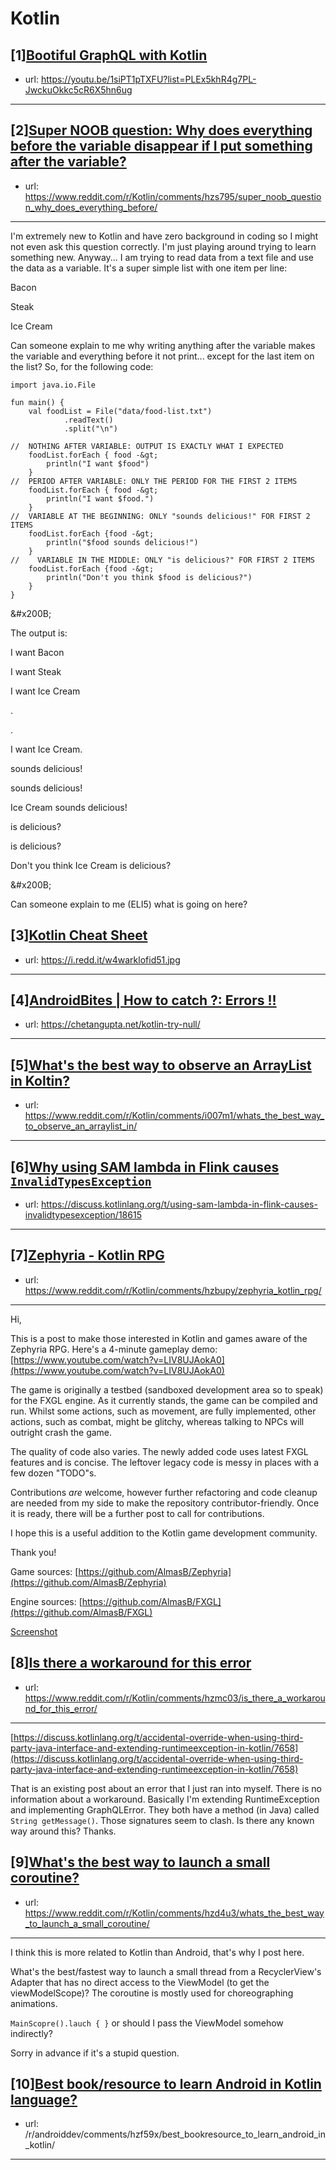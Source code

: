 # Kotlin
## [1][Bootiful GraphQL with Kotlin](https://www.reddit.com/r/Kotlin/comments/hzzleu/bootiful_graphql_with_kotlin/)
- url: https://youtu.be/1siPT1pTXFU?list=PLEx5khR4g7PL-JwckuOkkc5cR6X5hn6ug
---

## [2][Super NOOB question: Why does everything before the variable disappear if I put something after the variable?](https://www.reddit.com/r/Kotlin/comments/hzs795/super_noob_question_why_does_everything_before/)
- url: https://www.reddit.com/r/Kotlin/comments/hzs795/super_noob_question_why_does_everything_before/
---
I'm extremely new to Kotlin and have zero background in coding so I might not even ask this question correctly. I'm just playing around trying to learn something new. Anyway... I am trying to read data from a text file and use the data as a variable. It's a super simple list with one item per line:

Bacon

Steak

Ice Cream

Can someone explain to me why writing anything after the variable makes the variable and everything before it not print... except for the last item on the list? So, for the following code:

    import java.io.File
    
    fun main() {
        val foodList = File("data/food-list.txt")
                .readText()
                .split("\n")
    
    //  NOTHING AFTER VARIABLE: OUTPUT IS EXACTLY WHAT I EXPECTED
        foodList.forEach { food -&gt;
            println("I want $food")
        }
    //  PERIOD AFTER VARIABLE: ONLY THE PERIOD FOR THE FIRST 2 ITEMS
        foodList.forEach { food -&gt;
            println("I want $food.")
        }
    //  VARIABLE AT THE BEGINNING: ONLY "sounds delicious!" FOR FIRST 2 ITEMS
        foodList.forEach {food -&gt;
            println("$food sounds delicious!")
        }
    //    VARIABLE IN THE MIDDLE: ONLY "is delicious?" FOR FIRST 2 ITEMS
        foodList.forEach {food -&gt;
            println("Don't you think $food is delicious?")
        }
    }

&amp;#x200B;

The output is:

I want Bacon

I want Steak

I want Ice Cream

.

.

I want Ice Cream.

 sounds delicious!

 sounds delicious!

Ice Cream sounds delicious!

 is delicious?

 is delicious?

Don't you think Ice Cream is delicious?

&amp;#x200B;

Can someone explain to me (ELI5) what is going on here?
## [3][Kotlin Cheat Sheet](https://www.reddit.com/r/Kotlin/comments/hzdk56/kotlin_cheat_sheet/)
- url: https://i.redd.it/w4warklofid51.jpg
---

## [4][AndroidBites | How to catch ?: Errors !!](https://www.reddit.com/r/Kotlin/comments/hzu76x/androidbites_how_to_catch_errors/)
- url: https://chetangupta.net/kotlin-try-null/
---

## [5][What's the best way to observe an ArrayList in Koltin?](https://www.reddit.com/r/Kotlin/comments/i007m1/whats_the_best_way_to_observe_an_arraylist_in/)
- url: https://www.reddit.com/r/Kotlin/comments/i007m1/whats_the_best_way_to_observe_an_arraylist_in/
---

## [6][Why using SAM lambda in Flink causes `InvalidTypesException`](https://www.reddit.com/r/Kotlin/comments/hzwea5/why_using_sam_lambda_in_flink_causes/)
- url: https://discuss.kotlinlang.org/t/using-sam-lambda-in-flink-causes-invalidtypesexception/18615
---

## [7][Zephyria - Kotlin RPG](https://www.reddit.com/r/Kotlin/comments/hzbupy/zephyria_kotlin_rpg/)
- url: https://www.reddit.com/r/Kotlin/comments/hzbupy/zephyria_kotlin_rpg/
---
Hi,

This is a post to make those interested in Kotlin and games aware of the Zephyria RPG. Here's a 4-minute gameplay demo: [https://www.youtube.com/watch?v=LIV8UJAokA0](https://www.youtube.com/watch?v=LIV8UJAokA0)

The game is originally a testbed (sandboxed development area so to speak) for the FXGL engine. As it currently stands, the game can be compiled and run. Whilst some actions, such as movement, are fully implemented, other actions, such as combat, might be glitchy, whereas talking to NPCs will outright crash the game.

The quality of code also varies. The newly added code uses latest FXGL features and is concise. The leftover legacy code is messy in places with a few dozen "TODO"s.

Contributions *are* welcome, however further refactoring and code cleanup are needed from my side to make the repository contributor-friendly. Once it is ready, there will be a further post to call for contributions.

I hope this is a useful addition to the Kotlin game development community.

Thank you!

Game sources: [https://github.com/AlmasB/Zephyria](https://github.com/AlmasB/Zephyria) 

Engine sources: [https://github.com/AlmasB/FXGL](https://github.com/AlmasB/FXGL)

[Screenshot](https://preview.redd.it/vlcl5ziqlkd51.png?width=1280&amp;format=png&amp;auto=webp&amp;s=08737f1fd9b3f92bd7577f126c64437fe0703786)
## [8][Is there a workaround for this error](https://www.reddit.com/r/Kotlin/comments/hzmc03/is_there_a_workaround_for_this_error/)
- url: https://www.reddit.com/r/Kotlin/comments/hzmc03/is_there_a_workaround_for_this_error/
---
[https://discuss.kotlinlang.org/t/accidental-override-when-using-third-party-java-interface-and-extending-runtimeexception-in-kotlin/7658](https://discuss.kotlinlang.org/t/accidental-override-when-using-third-party-java-interface-and-extending-runtimeexception-in-kotlin/7658)

That is an existing post about an error that I just ran into myself. There is no information about a workaround. Basically I'm extending RuntimeException and implementing GraphQLError. They both have a method (in Java) called `String getMessage()`. Those signatures seem to clash. Is there any known way around this? Thanks.
## [9][What's the best way to launch a small coroutine?](https://www.reddit.com/r/Kotlin/comments/hzd4u3/whats_the_best_way_to_launch_a_small_coroutine/)
- url: https://www.reddit.com/r/Kotlin/comments/hzd4u3/whats_the_best_way_to_launch_a_small_coroutine/
---
I think this is more related to Kotlin than Android, that's why I post here.

What's the best/fastest way to launch a small thread from a RecyclerView's Adapter that has no direct access to the ViewModel (to get the viewModelScope)? The coroutine is mostly used for choreographing animations.

`MainScopre().lauch { }` or should I pass the ViewModel somehow indirectly? 

Sorry in advance if it's a stupid question.
## [10][Best book/resource to learn Android in Kotlin language?](https://www.reddit.com/r/Kotlin/comments/hzf6vs/best_bookresource_to_learn_android_in_kotlin/)
- url: /r/androiddev/comments/hzf59x/best_bookresource_to_learn_android_in_kotlin/
---

